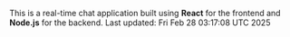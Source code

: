 This is a real-time chat application built using **React** for the frontend and **Node.js** for the backend.
Last updated: Fri Feb 28 03:17:08 UTC 2025
